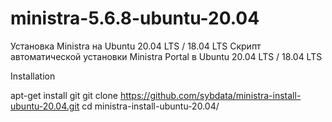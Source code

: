 # ministra-5.6.8-ubuntu-20.04
Установка Ministra на Ubuntu 20.04 LTS / 18.04 LTS
Скрипт автоматической установки Ministra Portal в Ubuntu 20.04 LTS / 18.04 LTS


Installation


apt-get install git
git clone https://github.com/sybdata/ministra-install-ubuntu-20.04.git
cd ministra-install-ubuntu-20.04/



